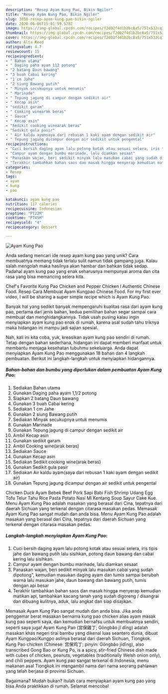 ```yaml
---
description: "Resep Ayam Kung Pao, Bikin Ngiler"
title: "Resep Ayam Kung Pao, Bikin Ngiler"
slug: 3058-resep-ayam-kung-pao-bikin-ngiler
date: 2020-06-06T15:01:59.578Z
image: https://img-global.cpcdn.com/recipes/f2d02f4d1b2bc8a5/751x532cq70/ayam-kung-pao-foto-resep-utama.jpg
thumbnail: https://img-global.cpcdn.com/recipes/f2d02f4d1b2bc8a5/751x532cq70/ayam-kung-pao-foto-resep-utama.jpg
cover: https://img-global.cpcdn.com/recipes/f2d02f4d1b2bc8a5/751x532cq70/ayam-kung-pao-foto-resep-utama.jpg
author: Alta Reed
ratingvalue: 4.7
reviewcount: 15
recipeingredient:
- " Bahan utama"
- " Daging paha ayam 112 potong"
- "2 batang Daun bawang"
- "3 buah Cabai kering"
- "1 cm Jahe"
- "2 siung Bawang putih"
- " Minyak secukupnya untuk menumis"
- " Marinade"
- " Tepung jagung di campur dengan sedikit air"
- " Kecap asin"
- "sedikit garam"
- " Cooking winearak beras"
- " Sauce"
- " Kecap asin"
- "Sedikit cooking winearak beras"
- "Sedikit gula pasir"
- " Air kaldu ayamsaya dari rebusan 1 kaki ayam dengan sedikit air"
- " Tepung jagung dicampur dengan air sedikit untuk pengental"
recipeinstructions:
- "Cuci bersih daging ayam lalu potong kotak atau sesuai selera, iris tipis jahe dan bawang putih lalu sisihkan, potong daun bawang dan cabai kering lalu sisihkan."
- "Campur ayam dengan bumbu marinade, lalu diamkan sesaat"
- "Panaskan wajan, beri sedikit minyak lalu masukan cabai yang sudah dipotong&#34;, kemudian masukan daging ayam dan tumis sampai berubah warna lalu masukan jahe, daun bawang dan bawang putih, tumis dengan api besar"
- "Terakhir tambahkan bahan saos dan masak hingga menyerap kemudian matikan api, tambahkan kacang tanah yang sudah digoreng / disangrai dan dibuang kulitnya, aduk, lalu angkat dan siap disajikan."
categories:
- Resep
tags:
- ayam
- kung
- pao

katakunci: ayam kung pao 
nutrition: 117 calories
recipecuisine: Indonesian
preptime: "PT22M"
cooktime: "PT45M"
recipeyield: "4"
recipecategory: Dessert

---
```



![Ayam Kung Pao](https://img-global.cpcdn.com/recipes/f2d02f4d1b2bc8a5/751x532cq70/ayam-kung-pao-foto-resep-utama.jpg)

Anda sedang mencari ide resep ayam kung pao yang unik? Cara membuatnya memang tidak terlalu sulit namun tidak gampang juga. Kalau salah mengolah maka hasilnya akan hambar dan bahkan tidak sedap. Padahal ayam kung pao yang enak seharusnya mempunyai aroma dan cita rasa yang bisa memancing selera kita.

Chef&#39;s Favorite Kung Pao Chicken and Pepper Chicken l Authentic Chinese Food. Resep Cara Membuat Ayam Kungpao Chinese Food. For my first ever video, I will be sharing a super simple recipe which is Ayam Kung Pao.

Banyak hal yang sedikit banyak mempengaruhi kualitas rasa dari ayam kung pao, pertama dari jenis bahan, kedua pemilihan bahan segar sampai cara membuat dan menghidangkannya. Tidak usah pusing kalau ingin menyiapkan ayam kung pao enak di rumah, karena asal sudah tahu triknya maka hidangan ini mampu jadi sajian spesial.


Nah, kali ini kita coba, yuk, kreasikan ayam kung pao sendiri di rumah. Tetap dengan bahan sederhana, hidangan ini dapat memberi manfaat untuk membantu menjaga kesehatan tubuhmu sekeluarga. Anda dapat menyiapkan Ayam Kung Pao menggunakan 18 bahan dan 4 langkah pembuatan. Berikut ini langkah-langkah untuk menyiapkan hidangannya.

<!--inarticleads1-->

##### Bahan-bahan dan bumbu yang diperlukan dalam pembuatan Ayam Kung Pao:

1. Sediakan  Bahan utama
1. Gunakan  Daging paha ayam 1,1/2 potong
1. Siapkan 2 batang Daun bawang
1. Gunakan 3 buah Cabai kering
1. Sediakan 1 cm Jahe
1. Gunakan 2 siung Bawang putih
1. Sediakan  Minyak secukupnya untuk menumis
1. Gunakan  Marinade
1. Gunakan  Tepung jagung di campur dengan sedikit air
1. Ambil  Kecap asin
1. Gunakan sedikit garam
1. Ambil  Cooking wine(arak beras)
1. Sediakan  Sauce
1. Gunakan  Kecap asin
1. Sediakan Sedikit cooking wine(arak beras)
1. Gunakan Sedikit gula pasir
1. Sediakan  Air kaldu ayam(saya dari rebusan 1 kaki ayam dengan sedikit air)
1. Gunakan  Tepung jagung dicampur dengan air sedikit untuk pengental


Chicken Duck Ayam Bebek Beef Pork Sapi Babi Fish Shrimp Udang Egg Tofu Telur Tahu Rice Pasta Potato Nasi Mi Kentang Soup Sayur Cake Kue. Menu Ayam Kung Pao adalah masakan yang berasal dari Cina, tepatnya dari daerah Sichuan yang terkenal dengan citarasa masakan pedas. Memasak Ayam Kung Pao sangat mudah dan anda bisa. Menu Ayam Kung Pao adalah masakan yang berasal dari Cina, tepatnya dari daerah Sichuan yang terkenal dengan citarasa masakan pedas. 

<!--inarticleads2-->

##### Langkah-langkah menyiapkan Ayam Kung Pao:

1. Cuci bersih daging ayam lalu potong kotak atau sesuai selera, iris tipis jahe dan bawang putih lalu sisihkan, potong daun bawang dan cabai kering lalu sisihkan.
1. Campur ayam dengan bumbu marinade, lalu diamkan sesaat
1. Panaskan wajan, beri sedikit minyak lalu masukan cabai yang sudah dipotong&#34;, kemudian masukan daging ayam dan tumis sampai berubah warna lalu masukan jahe, daun bawang dan bawang putih, tumis dengan api besar
1. Terakhir tambahkan bahan saos dan masak hingga menyerap kemudian matikan api, tambahkan kacang tanah yang sudah digoreng / disangrai dan dibuang kulitnya, aduk, lalu angkat dan siap disajikan.


Memasak Ayam Kung Pao sangat mudah dan anda bisa. Jika anda penggemar berat masakan bernama kung pao chicken alias ayam masak kung pao seperti saya, dan kemudian bernafsu untuk membuatnya sendiri, seperti saya juga! Ayam Kung Pao (宮保雞丁; Gōngbǎo jī dīng) adalah masakan khas negeri tirai bambu yang dikenal luas seantero dunia, dibuat Ayam Kungpao/Kungpo aslinya berasal dari daerah Sichuan, Tiongkok. Kung Pao chicken (Chinese: 宫保鸡丁; pinyin: Gōngbǎo jīdīng), also transcribed Gong Bao or Kung Po, is a spicy, stir-fried Chinese dish made with cubes of chicken, peanuts, vegetables (traditionally Welsh onion only), and chili peppers. Ayam kung pao sangat terkenal di Indonesia, menu makanan asal Tiongkok ini mengambil nama dari nama seorang pahlawan yang telah berjasa di provinsi Sichuan. 

Bagaimana? Mudah bukan? Itulah cara menyiapkan ayam kung pao yang bisa Anda praktikkan di rumah. Selamat mencoba!
